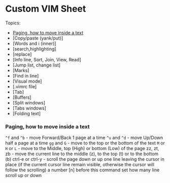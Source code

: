 # Custom VIM Sheet

Topics:
- [Paging, how to move inside a text](#paging-how-to-move-inside-a-text)
- [Copy/paste (yank/put)]
- [Words and i (inner)]
- [search,highlighting]
- [replace]
- [Info line, Sort, Join, View, Read]
- [Jump list, change list]
- [Marks]
- [Find in line]
- [Visual mode]
- [.vimrc file]
- [Tab]
- [Buffers]
- [Split windows]
- [Tabs windows]
- [Folding text]










### Paging, how to move inside a text

`^f` and `^b` - move Forward/Back 1 page at a time
`^u` and `^d` - move Up/Down half a page at a time
`gg` and `G` - move to the top or the bottom of the text
`M` or `H` or `L` - move to the Middle, top (High) or bottom (Low) of the page
zz, zt, zb - move the current line to the middle (z), to the top (t) or to the bottom (b)
ctrl-e or ctrl-y - scroll the page down or up one line leaving the cursor in place (if the current cursor
	line remain visible, otherwise the cursor will follow the scrolling)
	a number [n] before this command set how many line scroll up or down
